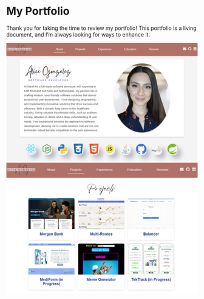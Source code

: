 # My Portfolio

Thank you for taking the time to review my portfolio! This portfolio is a living document, and I’m always looking for ways to enhance it.


![alt text](AboutMe.png)
![alt text](Projects.png)
